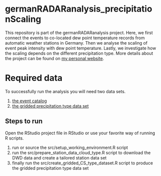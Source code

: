 # germanRADARanalysis_precipitationScaling

This repository is part of the germanRADARanalysis project. Here, we first connect the events to co-located dew point temperature records from automatic weather stations in Germany. Then we analyse the scaling of event peak intensity with dew point temperature. Lastly, we investigate how the scaling depends on the different precipitation type. More details about the project can be found on [my personal website](https://lochbihler.nl/?page_id=302).

# Required data
To successfully run the analysis you will need two data sets.
1. [the event catalog](https://drive.google.com/file/d/1KhyuW35YjlhtV5UKppolyEU9SkonG0ib/view?usp=sharing)
2. [the gridded precipitation type data set](https://drive.google.com/file/d/1LzOh5TYaBKpGl0D7n-ggL2C0gECN5Xgk/view?usp=sharing)

## Steps to run

Open the RStudio project file in RStudio or use your favorite way of running R scripts.

1. run or source the src/setup_working_environment.R script
2. run the src/prepare_station_data_cloud_type.R script to download the DWD data and create a tailored station data set
3. finally run the src/create_gridded_CS_type_dataset.R script to produce the gridded precipitation type data set
